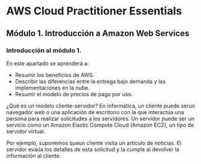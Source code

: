 # AWS Cloud Practitioner Essentials

## Módulo 1. Introducción a Amazon Web Services

### Introducción al módulo 1.

En este apartado se aprenderá a:

- Resumir los beneficios de AWS.
- Describir las diferencias entre la entrega bajo demanda y las implementaciones en la nube.
- Resumir el modelo de precios de pago por uso.

¿Qué es un modelo cliente-servidor?
En informática, un cliente puede serun navegador web o una aplicación de escritorio con la que interactúa una persona para realizar solicitudes a los servidores. Un servidor puede ser un servicio como un Amazon Elastic Compute Cloud (Amazon EC2), un tipo de servidor virtual.

Por ejemplo, suponemos queun cliente visita un artículo de noticias. El servidor evaúa los detalles de esta solicitud y la cumple al devolver la información al cliente.

